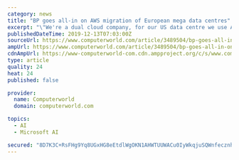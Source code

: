 ```yaml
---
category: news
title: "BP goes all-in on AWS migration of European mega data centres"
excerpt: "\"We're a dual cloud company, for our US data centre we use Azure as well and we are big partners of Microsoft ... It will also look to use the SageMaker machine learning toolkit to develop models to better predict usage and find efficiencies, as well as IoT enabled predictive maintenance of assets. The exclusive nature of this partnership ..."
publishedDateTime: 2019-12-13T07:03:00Z
sourceUrl: https://www.computerworld.com/article/3489504/bp-goes-all-in-on-aws-migration-of-european-mega-data-centres.html
ampUrl: https://www.computerworld.com/article/3489504/bp-goes-all-in-on-aws-migration-of-european-mega-data-centres.amp.html
cdnAmpUrl: https://www-computerworld-com.cdn.ampproject.org/c/s/www.computerworld.com/article/3489504/bp-goes-all-in-on-aws-migration-of-european-mega-data-centres.amp.html
type: article
quality: 24
heat: 24
published: false

provider:
  name: Computerworld
  domain: computerworld.com

topics:
  - AI
  - Microsoft AI

secured: "8D7K3C+RsFHg9Yq8UGxHG8eEtdlWgOKN1AHWTUUWACu0IyWkqjuSQWnfecznh2itA7r28B/JuGq1IjEmgyvg6NSUS/+IBo45Ynh/yIh81u9+U3J20fhc9KXxJhZwf1QPdBmHr/NqxU19W9YZWJgAwYzDB2QOlj2E1VdStjkSuSX4/9pLUuWckKwtN3tDUcoYBxaHXCYZhOJpTr8EYCI+l6B1Hm6WPrD6hkCCm4HXZkCo8Il4PLH57uGpVhnokqKunyYJMh/gK5x7E9VDudgkug==;Ot6ac6O3u4Av82/erHgZaw=="
---
```


